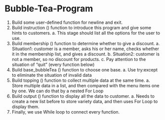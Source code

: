 # Bubble-Tea-Program

1.	Build some user-defined function for newline and exit.
2.	Build instruction () function to introduce this program and give some hints to customers.
    a.	This stage should list all the options for the user to use.
3.	Build membership () function to determine whether to give a discount.
    a.	Situation1: customer is a member, asks his or her name, checks whether it in the membership list, and gives a discount.
    b.	Situation2: customer is not a member, so no discount for products.
    c.	Pay attention to the situation of “quit” (every function below)
4.	Build base_bubbleTea () function to choose one base.
    a.	Use try:except to eliminate the situation of invalid data
5.	Build topping () function to collect multiple data at the same time.
    a.	Store multiple data in a list, and then compared with the menu items one by one. We can do that by a nested For Loop
6.	Build output () function to display all the data to customer.
    a.	Needs to create a new list before to store variety data, and then uses For Loop to display them.
7.	Finally, we use While loop to connect every function.



